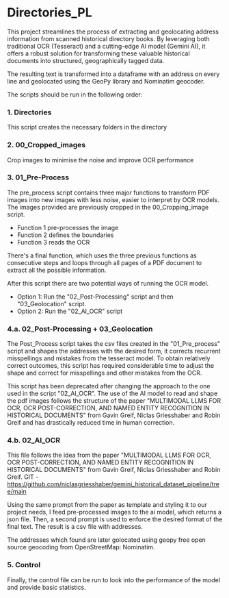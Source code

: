 # Directories_PL

This project streamlines the process of extracting and geolocating address information from scanned historical directory books. By leveraging both traditional OCR (Tesseract) and a cutting-edge AI model (Gemini AI), it offers a robust solution for transforming these valuable historical documents into structured, geographically tagged data. 


The resulting text is transformed into a dataframe with an address on every line and geolocated using the GeoPy library and Nominatim geocoder. 

The scripts should be run in the following order:
### 1. Directories
This script creates the necessary folders in the directory

### 2. 00_Cropped_images
Crop images to minimise the noise and improve OCR performance

### 3. 01_Pre-Process
The pre_process script contains three major functions to transform PDF images into new images with less noise, easier to interpret by OCR models.
The images provided are previously cropped in the 00_Cropping_image script.

* Function 1 pre-processes the image
* Function 2 defines the boundaries
* Function 3 reads the OCR

There's a final function, which uses the three previous functions as consecutive steps and loops through all pages of a PDF document to extract all the possible information.

After this script there are two potential ways of running the OCR model. 
* Option 1: Run the "02_Post-Processing" script and then "03_Geolocation" script.
* Option 2: Run the "02_AI_OCR" script

### 4.a. 02_Post-Processing + 03_Geolocation

The Post_Process script takes the csv files created in the "01_Pre_process" script and shapes the addresses with the desired form, it corrects recurrent misspellings and mistakes from the tesseract model. To obtain relatively correct outcomes, this script has required considerable time to adjust the shape and correct for misspellings and other mistakes from the OCR.

This script has been deprecated after changing the approach to the one used in the script "02_AI_OCR". The use of the AI model to read and shape the pdf images follows the structure of  the paper "MULTIMODAL LLMS FOR OCR, OCR POST-CORRECTION, AND NAMED ENTITY RECOGNITION IN HISTORICAL DOCUMENTS" from Gavin Greif, Niclas Griesshaber and Robin Greif and has drastically reduced time in human correction.

### 4.b. 02_AI_OCR

This file follows the idea from the paper "MULTIMODAL LLMS FOR OCR, OCR POST-CORRECTION, AND NAMED ENTITY RECOGNITION IN HISTORICAL DOCUMENTS" from Gavin Greif, Niclas Griesshaber and Robin Greif.
GIT - https://github.com/niclasgriesshaber/gemini_historical_dataset_pipeline/tree/main

Using the same prompt from the paper as template and styling it to our project needs, I feed pre-processed images to the ai model, which returns a json file. Then, a second prompt is used to enforce the desired format of the final text. The result is a csv file with addresses.

The addresses which found are later golocated using geopy free open source geocoding from OpenStreetMap: Nominatim.


### 5. Control
Finally, the control file can be run to look into the performance of the model and provide basic statistics. 


